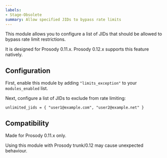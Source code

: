 ```yaml
---
labels:
- Stage-Obsolete
summary: Allow specified JIDs to bypass rate limits
---
```


This module allows you to configure a list of JIDs that should be allowed to
bypass rate limit restrictions.

It is designed for Prosody 0.11.x. Prosody 0.12.x supports this feature
natively.

## Configuration

First, enable this module by adding `"limits_exception"` to your
`modules_enabled` list.

Next, configure a list of JIDs to exclude from rate limiting:

```
unlimited_jids = { "user1@example.com", "user2@example.net" }
```

## Compatibility

Made for Prosody 0.11.x only.

Using this module with Prosody trunk/0.12 may cause unexpected behaviour.
